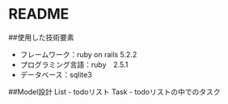 # README

##使用した技術要素
- フレームワーク：ruby on rails  5.2.2
- プログラミング言語：ruby　2.5.1
- データベース：sqlite3

##Model設計
List - todoリスト
Task - todoリストの中でのタスク

